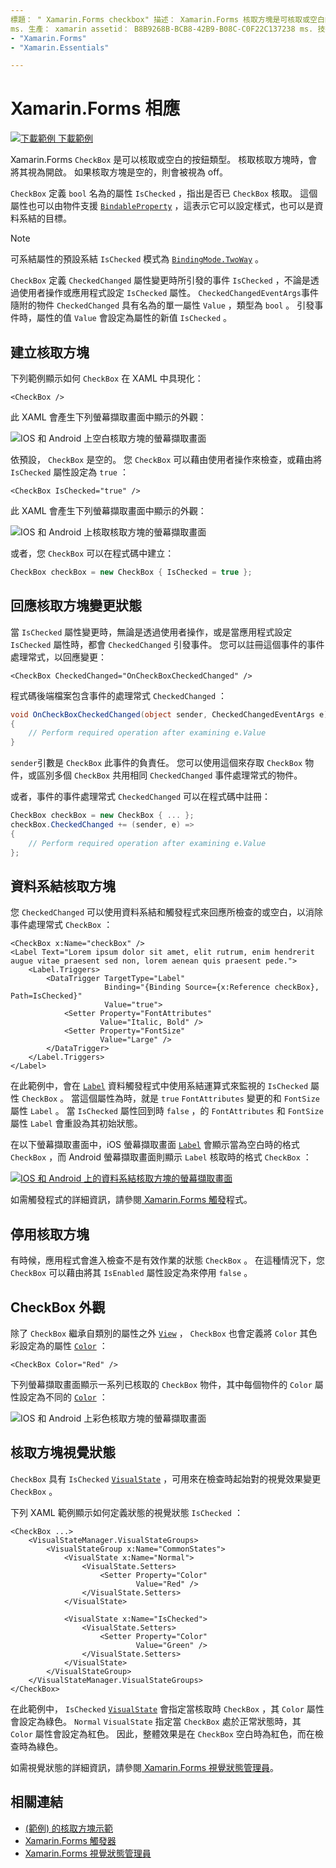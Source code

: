 ```yaml
---
標題： " Xamarin.Forms checkbox" 描述： Xamarin.Forms 核取方塊是可核取或空白的按鈕類型。 核取核取方塊時，會將其視為開啟。 如果核取方塊是空的，則會被視為 off。
ms. 生產： xamarin assetid： B8B9268B-BCB8-42B9-B08C-C0F22C137238 ms. 技術： xamarin-forms author： davidbritch ms. author： dabritch ms. date： 06/11/2019 no loc：
- "Xamarin.Forms"
- "Xamarin.Essentials"

---
```


# <a name="xamarinforms-checkbox"></a>Xamarin.Forms 相應

[![下載範例](~/media/shared/download.png) 下載範例](/samples/xamarin/xamarin-forms-samples/userinterface-checkboxdemos/)

Xamarin.Forms `CheckBox` 是可以核取或空白的按鈕類型。 核取核取方塊時，會將其視為開啟。 如果核取方塊是空的，則會被視為 off。

`CheckBox` 定義 `bool` 名為的屬性 `IsChecked` ，指出是否已 `CheckBox` 核取。 這個屬性也可以由物件支援 [`BindableProperty`](xref:Xamarin.Forms.BindableProperty) ，這表示它可以設定樣式，也可以是資料系結的目標。

> [!NOTE]
> 可系結屬性的預設系結 `IsChecked` 模式為 [`BindingMode.TwoWay`](xref:Xamarin.Forms.BindingMode.TwoWay) 。

`CheckBox` 定義 `CheckedChanged` 屬性變更時所引發的事件 `IsChecked` ，不論是透過使用者操作或應用程式設定 `IsChecked` 屬性。 `CheckedChangedEventArgs`事件隨附的物件 `CheckedChanged` 具有名為的單一屬性 `Value` ，類型為 `bool` 。 引發事件時，屬性的值 `Value` 會設定為屬性的新值 `IsChecked` 。

## <a name="create-a-checkbox"></a>建立核取方塊

下列範例顯示如何 `CheckBox` 在 XAML 中具現化：

```xaml
<CheckBox />
```

此 XAML 會產生下列螢幕擷取畫面中顯示的外觀：

![IOS 和 Android 上空白核取方塊的螢幕擷取畫面](checkbox-images/checkbox-empty.png "空白核取方塊")

依預設， `CheckBox` 是空的。 您 `CheckBox` 可以藉由使用者操作來檢查，或藉由將 `IsChecked` 屬性設定為 `true` ：

```xaml
<CheckBox IsChecked="true" />
```

此 XAML 會產生下列螢幕擷取畫面中顯示的外觀：

![IOS 和 Android 上核取核取方塊的螢幕擷取畫面](checkbox-images/checkbox-checked.png "核取核取方塊")

或者，您 `CheckBox` 可以在程式碼中建立：

```csharp
CheckBox checkBox = new CheckBox { IsChecked = true };
```

## <a name="respond-to-a-checkbox-changing-state"></a>回應核取方塊變更狀態

當 `IsChecked` 屬性變更時，無論是透過使用者操作，或是當應用程式設定 `IsChecked` 屬性時，都會 `CheckedChanged` 引發事件。 您可以註冊這個事件的事件處理常式，以回應變更：

```xaml
<CheckBox CheckedChanged="OnCheckBoxCheckedChanged" />
```

程式碼後端檔案包含事件的處理常式 `CheckedChanged` ：

```csharp
void OnCheckBoxCheckedChanged(object sender, CheckedChangedEventArgs e)
{
    // Perform required operation after examining e.Value
}
```

`sender`引數是 `CheckBox` 此事件的負責任。 您可以使用這個來存取 `CheckBox` 物件，或區別多個 `CheckBox` 共用相同 `CheckedChanged` 事件處理常式的物件。

或者，事件的事件處理常式 `CheckedChanged` 可以在程式碼中註冊：

```csharp
CheckBox checkBox = new CheckBox { ... };
checkBox.CheckedChanged += (sender, e) =>
{
    // Perform required operation after examining e.Value
};
```

## <a name="data-bind-a-checkbox"></a>資料系結核取方塊

您 `CheckedChanged` 可以使用資料系結和觸發程式來回應所檢查的或空白，以消除事件處理常式 `CheckBox` ：

```xaml
<CheckBox x:Name="checkBox" />
<Label Text="Lorem ipsum dolor sit amet, elit rutrum, enim hendrerit augue vitae praesent sed non, lorem aenean quis praesent pede.">
    <Label.Triggers>
        <DataTrigger TargetType="Label"
                     Binding="{Binding Source={x:Reference checkBox}, Path=IsChecked}"
                     Value="true">
            <Setter Property="FontAttributes"
                    Value="Italic, Bold" />
            <Setter Property="FontSize"
                    Value="Large" />
        </DataTrigger>
    </Label.Triggers>
</Label>
```

在此範例中，會在 [`Label`](xref:Xamarin.Forms.Label) 資料觸發程式中使用系結運算式來監視的 `IsChecked` 屬性 `CheckBox` 。 當這個屬性為時，就是 `true` `FontAttributes` 變更的和 `FontSize` 屬性 `Label` 。 當 `IsChecked` 屬性回到時 `false` ，的 `FontAttributes` 和 `FontSize` 屬性 `Label` 會重設為其初始狀態。

在以下螢幕擷取畫面中，iOS 螢幕擷取畫面 [`Label`](xref:Xamarin.Forms.Label) 會顯示當為空白時的格式 `CheckBox` ，而 Android 螢幕擷取畫面則顯示 `Label` 核取時的格式 `CheckBox` ：

[![IOS 和 Android 上的資料系結核取方塊的螢幕擷取畫面](checkbox-images/checkbox-databinding.png "資料系結核取方塊")](checkbox-images/checkbox-databinding-large.png#lightbox "資料系結核取方塊")

如需觸發程式的詳細資訊，請參閱[ Xamarin.Forms 觸發](~/xamarin-forms/app-fundamentals/triggers.md)程式。

## <a name="disable-a-checkbox"></a>停用核取方塊

有時候，應用程式會進入檢查不是有效作業的狀態 `CheckBox` 。 在這種情況下，您 `CheckBox` 可以藉由將其 `IsEnabled` 屬性設定為來停用 `false` 。

## <a name="checkbox-appearance"></a>CheckBox 外觀

除了 `CheckBox` 繼承自類別的屬性之外 [`View`](xref:Xamarin.Forms.View) ， `CheckBox` 也會定義將 `Color` 其色彩設定為的屬性 [`Color`](xref:Xamarin.Forms.Color) ：

```xaml
<CheckBox Color="Red" />
```

下列螢幕擷取畫面顯示一系列已核取的 `CheckBox` 物件，其中每個物件的 `Color` 屬性設定為不同的 [`Color`](xref:Xamarin.Forms.Color) ：

![IOS 和 Android 上彩色核取方塊的螢幕擷取畫面](checkbox-images/checkbox-colors.png "彩色核取方塊")

## <a name="checkbox-visual-states"></a>核取方塊視覺狀態

`CheckBox` 具有 `IsChecked` [`VisualState`](xref:Xamarin.Forms.VisualState) ，可用來在檢查時起始對的視覺效果變更 `CheckBox` 。

下列 XAML 範例顯示如何定義狀態的視覺狀態 `IsChecked` ：

```xaml
<CheckBox ...>
    <VisualStateManager.VisualStateGroups>
        <VisualStateGroup x:Name="CommonStates">
            <VisualState x:Name="Normal">
                <VisualState.Setters>
                    <Setter Property="Color"
                            Value="Red" />
                </VisualState.Setters>
            </VisualState>

            <VisualState x:Name="IsChecked">
                <VisualState.Setters>
                    <Setter Property="Color"
                            Value="Green" />
                </VisualState.Setters>
            </VisualState>
        </VisualStateGroup>
    </VisualStateManager.VisualStateGroups>
</CheckBox>
```

在此範例中， `IsChecked` [`VisualState`](xref:Xamarin.Forms.VisualState) 會指定當核取時 `CheckBox` ，其 `Color` 屬性會設定為綠色。 `Normal` `VisualState` 指定當 `CheckBox` 處於正常狀態時，其 `Color` 屬性會設定為紅色。 因此，整體效果是在 `CheckBox` 空白時為紅色，而在檢查時為綠色。

如需視覺狀態的詳細資訊，請參閱[ Xamarin.Forms 視覺狀態管理員](~/xamarin-forms/user-interface/visual-state-manager.md)。

## <a name="related-links"></a>相關連結

- [ (範例) 的核取方塊示範 ](/samples/xamarin/xamarin-forms-samples/userinterface-checkboxdemos/)
- [Xamarin.Forms 觸發器](~/xamarin-forms/app-fundamentals/triggers.md)
- [Xamarin.Forms 視覺狀態管理員](~/xamarin-forms/user-interface/visual-state-manager.md)